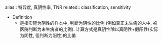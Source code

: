 alias:: 特异度, 真阴性率, TNR
related:: classification, sensitivity

- Definition
	- 是指实际为阴性的样本中, 判断为阴性的比例 (例如真正未生病的人中, 被医院判断为未生病者的比例). 计算方式是真阴性除以真阴性+假阳性(实际为阴性, 但判断为阳性)的比值